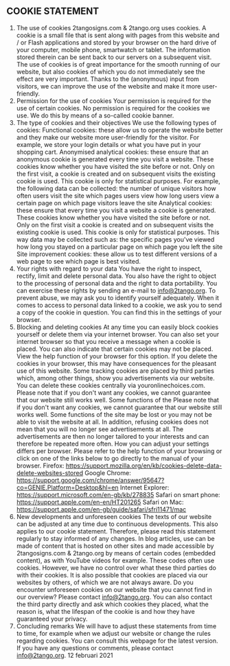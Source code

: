 ## COOKIE STATEMENT

1. The use of cookies
2tangosigns.com & 2tango.org uses cookies. A cookie is a small file that is sent along with pages from this website and / or 
Flash applications and stored by your browser on the hard drive of your computer, mobile phone, smartwatch or tablet. The 
information stored therein can be sent back to our servers on a subsequent visit.
The use of cookies is of great importance for the smooth running of our website, but also cookies of which you do not 
immediately see the effect are very important. Thanks to the (anonymous) input from visitors, we can improve the use of the 
website and make it more user-friendly.
2. Permission for the use of cookies
Your permission is required for the use of certain cookies. No permission is required for the cookies we use. We do this by 
means of a so-called cookie banner. 
3. The type of cookies and their objectives
We use the following types of cookies:
Functional cookies: these allow us to operate the website better and they make our website more user-friendly for the 
visitor. For example, we store your login details or what you have put in your shopping cart. 
Anonymised analytical cookies: these ensure that an anonymous cookie is generated every time you visit a website. These 
cookies know whether you have visited the site before or not. Only on the first visit, a cookie is created and on subsequent 
visits the existing cookie is used. This cookie is only for statistical purposes. For example, the following data can be 
collected:
the number of unique visitors
how often users visit the site
which pages users view
how long users view a certain page
on which page visitors leave the site
Analytical cookies: these ensure that every time you visit a website a cookie is generated. These cookies know whether you 
have visited the site before or not. Only on the first visit a cookie is created and on subsequent visits the existing cookie is 
used. This cookie is only for statistical purposes. This way data may be collected such as:
the specific pages you've viewed
how long you stayed on a particular page
on which page you left the site
Site improvement cookies: these allow us to test different versions of a web page to see which page is best visited.
4. Your rights with regard to your data
You have the right to inspect, rectify, limit and delete personal data. You also have the right to object to the processing of 
personal data and the right to data portability. You can exercise these rights by sending an e-mail to info@2tango.org. To 
prevent abuse, we may ask you to identify yourself adequately. When it comes to access to personal data linked to a cookie, 
we ask you to send a copy of the cookie in question. You can find this in the settings of your browser.
5. Blocking and deleting cookies
At any time you can easily block cookies yourself or delete them via your internet browser. You can also set your internet 
browser so that you receive a message when a cookie is placed. You can also indicate that certain cookies may not be 
placed. View the help function of your browser for this option. If you delete the cookies in your browser, this may have 
consequences for the pleasant use of this website. Some tracking cookies are placed by third parties which, among other 
things, show you advertisements via our website. You can delete these cookies centrally via youronlinechoices.com.
Please note that if you don't want any cookies, we cannot guarantee that our website still works well. Some functions of the 
Please note that if you don't want any cookies, we cannot guarantee that our website still works well. Some functions of the 
site may be lost or you may not be able to visit the website at all. In addition, refusing cookies does not mean that you will 
no longer see advertisements at all. The advertisements are then no longer tailored to your interests and can therefore be 
repeated more often.
How you can adjust your settings differs per browser. Please refer to the help function of your browsing or click on one of 
the links below to go directly to the manual of your browser.
Firefox: https://support.mozilla.org/en/kb/cookies-delete-data-delete-websites-stored
Google Chrome: https://support.google.com/chrome/answer/95647?co=GENIE.Platform=Desktop&hl=en
Internet Explorer: https://support.microsoft.com/en-gb/kb/278835
Safari on smart phone: https://support.apple.com/en-en/HT201265
Safari on Mac: https://support.apple.com/en-gb/guide/safari/sfri11471/mac
6. New developments and unforeseen cookies
The texts of our website can be adjusted at any time due to continuous developments. This also applies to our cookie 
statement. Therefore, please read this statement regularly to stay informed of any changes. In blog articles, use can be made 
of content that is hosted on other sites and made accessible by 2tangosigns.com & 2tango.org by means of certain codes 
(embedded content), as with YouTube videos for example. These codes often use cookies. However, we have no control 
over what these third parties do with their cookies.
It is also possible that cookies are placed via our websites by others, of which we are not always aware. Do you encounter 
unforeseen cookies on our website that you cannot find in our overview? Please contact info@2tango.org. You can also 
contact the third party directly and ask which cookies they placed, what the reason is, what the lifespan of the cookie is and 
how they have guaranteed your privacy.
7. Concluding remarks
We will have to adjust these statements from time to time, for example when we adjust our website or change the rules 
regarding cookies. You can consult this webpage for the latest version. 
If you have any questions or comments, please contact info@2tango.org.
12 februari 2021

